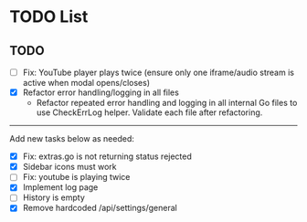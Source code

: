 # TODO List

## TODO
- [ ] Fix: YouTube player plays twice (ensure only one iframe/audio stream is active when modal opens/closes)
- [x] Refactor error handling/logging in all files
  - Refactor repeated error handling and logging in all internal Go files to use CheckErrLog helper. Validate each file after refactoring.

---

Add new tasks below as needed:
- [x] Fix: extras.go is not returning status rejected
- [x] Sidebar icons must work
- [ ] Fix: youtube is playing twice
- [x] Implement log page
- [ ] History is empty
- [x] Remove hardcoded /api/settings/general
